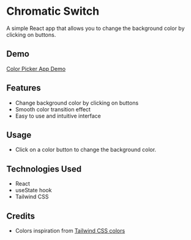 # Chromatic Switch

A simple React app that allows you to change the background color by clicking on buttons.

## Demo

[Color Picker App Demo](https://chromaticswitch.netlify.app/)

## Features

- Change background color by clicking on buttons
- Smooth color transition effect
- Easy to use and intuitive interface


## Usage

- Click on a color button to change the background color.

## Technologies Used

- React
- useState hook
- Tailwind CSS

## Credits

- Colors inspiration from [Tailwind CSS colors](https://tailwindcss.com/docs/customizing-colors)
